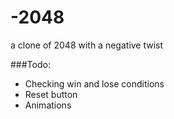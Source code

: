 -2048
=====

a clone of 2048 with a negative twist

###Todo:

* Checking win and lose conditions
* Reset button
* Animations
